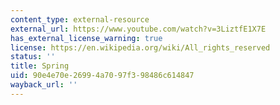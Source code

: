```yaml
---
content_type: external-resource
external_url: https://www.youtube.com/watch?v=3LiztfE1X7E
has_external_license_warning: true
license: https://en.wikipedia.org/wiki/All_rights_reserved
status: ''
title: Spring
uid: 90e4e70e-2699-4a70-97f3-98486c614847
wayback_url: ''
---
```

